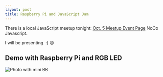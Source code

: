 ```yaml
---
layout: post
title: Raspberry Pi and JavaScript Jam
---
```



There is a local JavaScript meetup tonight: [Oct. 5 Meetup Event Page](http://www.meetup.com/NoCo-JavaScript-Meetup/events/224542835/) NoCo Javascript.

I will be presenting. :) 😄


## Demo with Raspberry Pi and RGB LED

![Photo with mini BB](https://raw.githubusercontent.com/idcrook/rpi-hw-js-demo/gh-pages/demo_notes/Photo_1-Pi_BB_header_view.jpeg)


